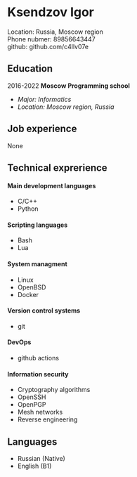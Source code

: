 
# Ksendzov Igor

Location: Russia, Moscow region  
Phone nubmer: 89856643447  
github: github.com/c4llv07e


## Education

2016-2022 **Moscow Programming school**  
* _Major: Informatics_  
* _Location: Moscow region, Russia_

## Job experience

None

## Technical exprerience

#### Main development languages

* C/C++
* Python

#### Scripting languages

* Bash
* Lua

#### System managment

* Linux
* OpenBSD
* Docker

#### Version control systems

* git

#### DevOps

* github actions

#### Information security

* Cryptography algorithms
* OpenSSH
* OpenPGP
* Mesh networks
* Reverse engineering

## Languages

* Russian (Native)
* English (B1)

